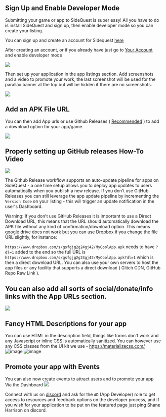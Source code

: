## Sign Up and Enable Developer Mode

Submitting your game or app to SideQuest is super easy! All you have to do is install SideQuest and sign up, then
enable developer mode so you can create your listing. 

You can sign up and create an account for Sidequest [here](https://sidequestvr.com/#/sign-up)

After creating an account, or if you already have just go to [Your Account](https://sidequestvr.com/#/account) and enable developer mode 

![](https://cdn.discordapp.com/attachments/615234075778875453/622156586365747210/Screenshot_236.png)

Then set up your application in the app listings section. Add screenshots and a video to promote your work, the last screenshot will be used for the parallax banner at the top but will be hidden if there are no screenshots. 

![](https://cdn.discordapp.com/attachments/608376262347587595/608597561002950657/Screenshot_1095.png)
## Add an APK File URL
You can then add App urls or use Github Releases ( [Recommended](https://www.youtube.com/watch?v=B0IZv-ljwSI) ) to add a download option for your app/game.

![](https://cdn.discordapp.com/attachments/615234075778875453/622159152713564170/Screenshot_239.png)

## Properly setting up GitHub releases How-To Video

[![](https://cdn.discordapp.com/attachments/608376262347587595/611697801360834600/Screenshot_10.png)](https://www.youtube.com/watch?v=B0IZv-ljwSI)

The Github Release workflow supports an auto-update pipeline for apps on SideQuest - a one time setup allows you to deploy app updates to users automatically when you publish a new release. If you don't use GitHub Releases you can still leverage the app update pipeline by incrementing the `Version Code` on your listing - this will trigger an update notification in the user's Dashboard. 


Warning: If you don't use GitHub Releases it is important to use a Direct Download URL, this means that the URL should automatically download the APK file without any kind of confirmation/download option. This means google drive does not work but you can use Dropbox if you change the file URL slightly, for instance:

`https://www.dropbox.com/s/gsfgjg2g24gj42/MyCoolApp.apk` needs to have `?dl=1` added to the end so the full URL is 
`https://www.dropbox.com/s/gsfgjg2g24gj42/MyCoolApp.apk?dl=1` which is then a direct download URL. You can also use your own servers to host the app files or any facility that supports a direct download ( Glitch CDN, GitHub Repo Raw Link ).


## You can also add all sorts of social/donate/info links with the App URLs section.

![](https://cdn.discordapp.com/attachments/615234075778875453/622159882862460928/Screenshot_241.png)


## Fancy HTML Descriptions for your app
You can use HTML in the description field, things like forms don't work and any Javascript or inline CSS is automatically sanitized. You can however use any CSS classes from the UI kit we use - https://materializecss.com/
![image](https://cdn.discordapp.com/attachments/591310408917450772/611690208768950272/unknown.png)
![image](https://cdn.discordapp.com/attachments/591310408917450772/611690319989178368/unknown.png)


## Promote your app with Events
You can also now create events to attract users and to promote your app Via the Dashboard
![](https://cdn.discordapp.com/attachments/615234075778875453/622161090595389440/Screenshot_243.png)

Connect with us on [discord](https://discord.gg/hzCf9Vj) and ask for the `AD` (App Developer) role to get access to resources and feedback options on the developer process, and if you wish for your application to be put on the featured page just ping Shane Harrison on discord.